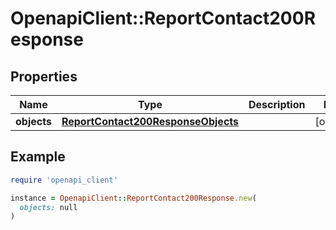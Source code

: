 # OpenapiClient::ReportContact200Response

## Properties

| Name | Type | Description | Notes |
| ---- | ---- | ----------- | ----- |
| **objects** | [**ReportContact200ResponseObjects**](ReportContact200ResponseObjects.md) |  | [optional] |

## Example

```ruby
require 'openapi_client'

instance = OpenapiClient::ReportContact200Response.new(
  objects: null
)
```

